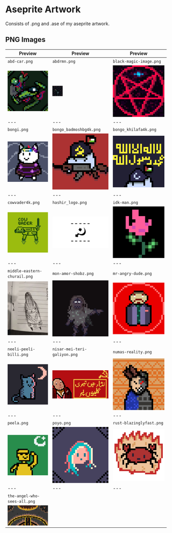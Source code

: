 # Aseprite Artwork
Consists of .png and .ase of my aseprite artwork.

## PNG Images
| Preview | Preview | Preview |
| --- | --- | --- |
| `abd-car.png` | `abdrmn.png` | `black-magic-image.png` |
| ![abd-car.png](./png/abd-car.png) | ![abdrmn.png](./png/abdrmn.png) | ![black-magic-image.png](./png/black-magic-image.png) |
| --- | --- | --- |
| `bongi.png` | `bongo_badmoshbg4k.png` | `bongo_khilafa4k.png` |
| ![bongi.png](./png/bongi.png) | ![bongo_badmoshbg4k.png](./png/bongo_badmoshbg4k.png) | ![bongo_khilafa4k.png](./png/bongo_khilafa4k.png) |
| --- | --- | --- |
| `cowvader4k.png` | `hashir_logo.png` | `idk-man.png` |
| ![cowvader4k.png](./png/cowvader4k.png) | ![hashir_logo.png](./png/hashir_logo.png) | ![idk-man.png](./png/idk-man.png) |
| --- | --- | --- |
| `middle-eastern-churail.png` | `mon-amor-shobz.png` | `mr-angry-dude.png` |
| ![middle-eastern-churail.png](./png/middle-eastern-churail.png) | ![mon-amor-shobz.png](./png/mon-amor-shobz.png) | ![mr-angry-dude.png](./png/mr-angry-dude.png) |
| --- | --- | --- |
| `neeli-peeli-billi.png` | `nisar-mei-teri-galiyon.png` | `numas-reality.png` |
| ![neeli-peeli-billi.png](./png/neeli-peeli-billi.png) | ![nisar-mei-teri-galiyon.png](./png/nisar-mei-teri-galiyon.png) | ![numas-reality.png](./png/numas-reality.png) |
| --- | --- | --- |
| `peela.png` | `poyo.png` | `rust-blazinglyfast.png` |
| ![peela.png](./png/peela.png) | ![poyo.png](./png/poyo.png) | ![rust-blazinglyfast.png](./png/rust-blazinglyfast.png) |
| --- | --- | --- |
| `the-angel-who-sees-all.png` |   |   |
| ![the-angel-who-sees-all.png](./png/the-angel-who-sees-all.png) |   |   |
